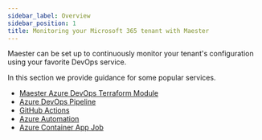 ```yaml
---
sidebar_label: Overview
sidebar_position: 1
title: Monitoring your Microsoft 365 tenant with Maester
---
```


Maester can be set up to continuously monitor your tenant's configuration using your favorite DevOps service.

In this section we provide guidance for some popular services.

- <IIcon icon="devicon:terraform" height="18" /> [Maester Azure DevOps Terraform Module](./azure-devops-terraform)
- <IIcon icon="vscode-icons:file-type-azurepipelines" height="18" /> [Azure DevOps Pipeline](./azure-devops)
- <IIcon icon="mdi:github" height="18" /> [GitHub Actions](./github)
- <IIcon icon="devicon:azure" height="18" /> [Azure Automation](./azure-automation)
- <IIcon icon="vscode-icons:file-type-docker2" height="18" /> [Azure Container App Job](./azure-container-app-job)
